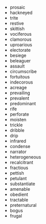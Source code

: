 * prosaic
* hackneyed
* trite
* restive
* skittish
* vociferous
* clamorous
* uproarious
* electorate
* besiege
* beleaguer
* assault
* circumscribe
* fortuitous
* indecorous
* acreage
* prevailing
* prevalent
* predominant
* rife
* perforate
* moisten
* trickle
* dribble
* drip
* infrared
* condense
* narrator
* heterogeneous
* recalcitrant
* fractious
* pettish
* petulant
* substantiate
* amenable
* obedient
* tractable
* preternatural
* bogus
* frugal
